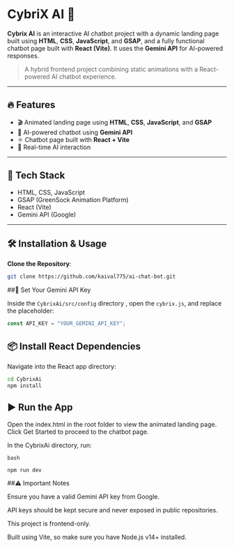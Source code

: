 # CybriX AI 🤖

**Cybrix AI** is an interactive AI chatbot project with a dynamic landing page built using **HTML**, **CSS**, **JavaScript**, and **GSAP**, and a fully functional chatbot page built with **React (Vite)**. It uses the **Gemini API** for AI-powered responses.

> A hybrid frontend project combining static animations with a React-powered AI chatbot experience.

---

## 🔥 Features

- 🎬 Animated landing page using **HTML**, **CSS**, **JavaScript**, and **GSAP**
- 💬 AI-powered chatbot using **Gemini API**
- ⚛️ Chatbot page built with **React + Vite**
- 🧠 Real-time AI interaction

---

## 🚀 Tech Stack

- HTML, CSS, JavaScript
- GSAP (GreenSock Animation Platform)
- React (Vite)
- Gemini API (Google)

---

## 🛠️ Installation & Usage

 **Clone the Repository**:

   ```bash
   git clone https://github.com/kaival775/ai-chat-bot.git
```

##🔑 Set Your Gemini API Key

Inside the `CybrixAi/src/config` directory , open the `cybrix.js`, and replace the placeholder:

```js
const API_KEY = "YOUR_GEMINI_API_KEY";
```

## 📦 Install React Dependencies

Navigate into the React app directory:

```bash
cd CybrixAi
npm install
```

## ▶️ Run the App

Open the index.html in the root folder to view the animated landing page.
Click Get Started to proceed to the chatbot page.

In the CybrixAi directory, run:

```
bash

npm run dev
```

##⚠️ Important Notes

Ensure you have a valid Gemini API key from Google.

API keys should be kept secure and never exposed in public repositories.

This project is frontend-only.

Built using Vite, so make sure you have Node.js v14+ installed.
